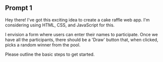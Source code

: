 ## Prompt 1

Hey there! I've got this exciting idea to create a cake raffle web app. I'm considering using HTML, 
CSS, and JavaScript for this.
 
I envision a form where users can enter their names to participate. Once we have all the 
participants, there should be a 'Draw' button that, when clicked, picks a random winner from the 
pool. 
 
Please outline the basic steps to get started.